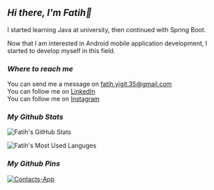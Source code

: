 
<h2><i>Hi there, I'm Fatih👋</i></h2>

<p>I started learning Java at university, then continued with Spring Boot.</p>

<p> Now that I am interested in Android mobile application development, I started to develop myself in this field.</p>

  
<h3><i>Where to reach me</i></h3>

You can send me a message on <a href="mailto:fatih.yigit.35@gmail.com">fatih.yigit.35@gmail.com</a><br />
You can follow me on  <a href="https://www.linkedin.com/in/fatihyigit35/">LinkedIn</a><br />
You can follow me on  <a href="https://www.instagram.com/fatih.yigit.35">Instagram</a>

<h3><i>My Github Stats</i></h3>
  
<img src="https://github-readme-stats.vercel.app/api?username=FatihYigit35&card_width=450&show_icons=true&locale=en&theme=chartreuse-dark" alt="Fatih's GitHub Stats" />

<img src="https://github-readme-stats.vercel.app/api/top-langs?username=FatihYigit35&card_width=450&show_icons=true&locale=en&layout=compact&theme=chartreuse-dark" 
     alt="Fatih's Most Used Languges" />
     
<h3><i>My Github Pins</i></h3>

[![Contacts-App](https://github-readme-stats.vercel.app/api/pin/?username=FatihYigit35&repo=Contacts-App&theme=chartreuse-dark)](https://github.com/FatihYigit35/Contacts-App)
